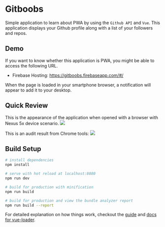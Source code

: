 # Gitboobs
Simple application to learn about PWA by using the `Github API` and `Vue`. 
This application displays your Github profile along with a list of your followers and repos.

## Demo
If you want to know whether this application is PWA, you might be able to access the following URL.
 - Firebase Hosting: https://gitboobs.firebaseapp.com/#/

When the page is loaded in your smartphone browser, a notification will appear to add it to your desktop.

## Quick Review
This is the appearance of the application when opened with a browser with Nexus 5x device scenario.
![](https://github.com/yanwarsolah/gitboobs/blob/master/pwaoverview.PNG)

This is an audit result from Chrome tools:
![](https://github.com/yanwarsolah/gitboobs/blob/master/PWA01.PNG)

## Build Setup

``` bash
# install dependencies
npm install

# serve with hot reload at localhost:8080
npm run dev

# build for production with minification
npm run build

# build for production and view the bundle analyzer report
npm run build --report
```

For detailed explanation on how things work, checkout the [guide](http://vuejs-templates.github.io/webpack/) and [docs for vue-loader](http://vuejs.github.io/vue-loader).
